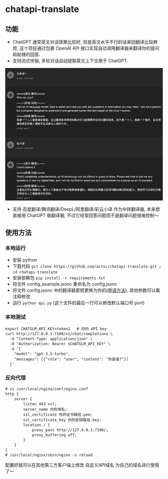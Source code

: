 # chatapi-translate
## 功能
- ChatGPT 通常英文对话效果比较好, 但是英文水平不行的话来回翻译比较麻烦, 这个项目通过包裹 OpenAI API 接口实现自动调用翻译器来翻译你的提问和助理的回答.
- 支持流式传输, 多轮对话自动提取英文上下文用于 ChatGPT.

![chatbox](images/example.png)
- 支持 百度翻译/腾讯翻译/DeepL/阿里翻译/彩云小译 作为中转翻译器, 本来想直接用 ChatGPT 做翻译器, 不过它经常回答问题而不是翻译问题很难控制～

## 使用方法
### 本地运行
- 安装 python
- 下载代码 `git clone https://github.com/aitsc/chatapi-translate.git ; cd chatapi-translate`
- 安装依赖包 `pip install -r requirements.txt`
- 将文件 config_example.jsonc 重命名为 config.jsonc
- 将文件 config.jsonc 中的翻译器密钥更换为你的([申请方法](https://bobtranslate.com/service/)), 其他参数可以看注释修改
- 运行 `python api.py` (这个文件的最后一行可以修改默认端口号 port)

### 本地测试
```shell
export CHATGLM_API_KEY=token1   # 你的 API key
curl http://127.0.0.1:7100/v1/chat/completions \
  -H "Content-Type: application/json" \
  -H "Authorization: Bearer $CHATGLM_API_KEY" \
  -d '{
    "model": "gpt-3.5-turbo",
    "messages": [{"role": "user", "content": "你是谁?"}]
  }'
```

### 反向代理
```nginx
# vi /usr/local/nginx/conf/nginx.conf
http {
    server {
        listen 443 ssl;
        server_name 你的域名;
        ssl_certificate 你的证书路径.pem;
        ssl_certificate_key 你的密钥路径.key;
        location / {
            proxy_pass http://127.0.0.1:7100/;
            proxy_buffering off;
        }
    }
}
# /usr/local/nginx/sbin/nginx -s reload
```
配置好就可以在其他第三方客户端上修改 自定义API域名 为自己的域名进行使用了～
